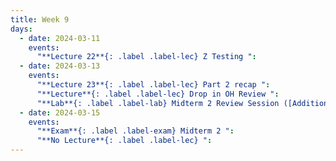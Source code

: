 ```yaml
---
title: Week 9
days:
  - date: 2024-03-11
    events:
      "**Lecture 22**{: .label .label-lec} Z Testing ":
  - date: 2024-03-13
    events:
      "**Lecture 23**{: .label .label-lec} Part 2 recap ":
      "**Lecture**{: .label .label-lec} Drop in OH Review ":
      "**Lab**{: .label .label-lab} Midterm 2 Review Session ([Additional Practice Questions](https://ph142-ucb.github.io/sp24/src/additional-mt2-practice.pdf))":
  - date: 2024-03-15
    events:
      "**Exam**{: .label .label-exam} Midterm 2 ":
      "**No Lecture**{: .label .label-lec} ":
---
```

